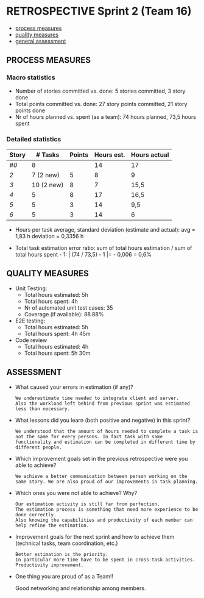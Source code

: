RETROSPECTIVE Sprint 2 (Team 16)
=====================================


- [process measures](#process-measures)
- [quality measures](#quality-measures)
- [general assessment](#assessment)

## PROCESS MEASURES 

### Macro statistics

- Number of stories committed vs. done: 5 stories committed, 3 story done
- Total points committed vs. done: 27 story points committed, 21 story points done
- Nr of hours planned vs. spent (as a team): 74 hours planned, 73,5 hours spent


### Detailed statistics

| Story  | # Tasks       | Points | Hours est. | Hours actual |
|--------|---------------|--------|------------|--------------|
| _#0_   |   8           |        |     14     |      17      |
| _2_    |   7  (2 new)  |    5   |     8      |      9       |
| _3_    |   10 (2 new)  |    8   |     7      |      15,5    |
| _4_    |   5           |    8   |     17     |      16,5    |       
| _5_    |   5           |    3   |     14     |      9,5     |       
| _6_    |   5           |    3   |     14     |      6       |       
    

- Hours per task average, standard deviation (estimate and actual): 
avg = 1,83 h
deviation = 0,3356 h

- Total task estimation error ratio: sum of total hours estimation / sum of total hours spent - 1:
| (74 / 73,5) - 1 |= - 0,006 = 0,6%


  
## QUALITY MEASURES 

- Unit Testing:
  - Total hours estimated: 5h
  - Total hours spent: 4h
  - Nr of automated unit test cases: 35
  - Coverage (if available): 88.88%
- E2E testing:
  - Total hours estimated: 5h
  - Total hours spent: 4h 45m
- Code review
  - Total hours estimated: 4h
  - Total hours spent: 5h 30m
  


## ASSESSMENT

- What caused your errors in estimation (if any)?

      We underestimate time needed to integrate client and server. 
      Also the workload left behind from previous sprint was estimated less than necessary.

- What lessons did you learn (both positive and negative) in this sprint?

      We understood that the amount of hours needed to complete a task is not the same for every persons. In fact task with same functionality and estimation can be completed in different time by different people. 

- Which improvement goals set in the previous retrospective were you able to achieve?

      We achieve a better communication between person working on the same story. We are also proud of our improvements in task planning. 
  
- Which ones you were not able to achieve? Why?

      Our estimation activity is still far from perfection. 
      The estimation process is something that need more experience to be done correctly. 
      Also knowing the capabilities and productivity of each member can help refine the estimation. 

- Improvement goals for the next sprint and how to achieve them (technical tasks, team coordination, etc.)

      Better estimation is the priority. 
      In particular more time have to be spent in cross-task activities. 
      Productivity improvement. 

- One thing you are proud of as a Team!!

     Good networking and relationship among members. 
